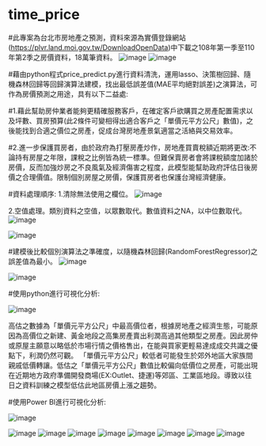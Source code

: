 # time_price

#此專案為台北市房地產之預測，資料來源為實價登錄網站(https://plvr.land.moi.gov.tw/DownloadOpenData)中下載之108年第一季至110年第2季之房價資料，18萬筆資料。
![image](https://user-images.githubusercontent.com/71545529/152314389-299b144e-5b2e-4889-87fd-71cb176d6c53.png)
![image](https://user-images.githubusercontent.com/71545529/152314525-5ba50b85-4428-4486-ba6e-e11d85083590.png)


#藉由python程式price_predict.py進行資料清洗，運用lasso、決策樹回歸、隨機森林回歸等回歸演算法建模，找出最低誤差值(MAE平均絕對誤差)之演算法，可作為房價預測之用途，具有以下二益處:


#1.藉此幫助房仲業者能夠更精確服務客戶，在確定客戶欲購買之房產配置需求以及坪數、買房預算(此2條件可變相得出適合客戶之「單價元平方公尺」數值)，之後能找到合適之價位之房產，促成台灣房地產景氣適當之活絡與交易效率。


#2.進一步保護買房者，由於政府為打壓房產炒作，房地產買賣稅額近期將更改:不論持有房屋之年限，課稅之比例皆為統一標準。但難保賣房者會將課稅額度加諸於房價，反而加強炒房之不良風氣及經濟傷害之程度，此模型能幫助政府評估日後房價之合理價值。限制個別房屋之房價，保護買房者也保護台灣經濟健康。



#資料處理順序:
1.清除無法使用之欄位。
![image](https://user-images.githubusercontent.com/71545529/152314938-5bb250bb-cd0a-4224-a226-319d67367912.png)


2.空值處理。類別資料之空值，以眾數取代。數值資料之NA，以中位數取代。
![image](https://user-images.githubusercontent.com/71545529/152317984-abf29b83-e18a-427c-99f6-a3e165e3f2ff.png)


![image](https://user-images.githubusercontent.com/71545529/152314681-545a696e-39eb-4373-b2e7-59b21c20ef55.png)


#建模後比較個別演算法之準確度，以隨機森林回歸(RandomForestRegressor)之誤差值為最小。
![image](https://user-images.githubusercontent.com/71545529/152317827-b1672c08-faa7-40fb-afd9-ecb29e3b80dd.png)









![image](https://user-images.githubusercontent.com/71545529/152315610-0061d549-4fb8-44a3-8158-971f8fb762e8.png)


#使用python進行可視化分析:


![image](https://user-images.githubusercontent.com/71545529/152315879-58ca5f59-3dcb-4d8d-be9f-e1efe2938546.png)

高估之數據為「單價元平方公尺」中最高價位者，根據房地產之經濟生態，可能原因為高價位之新建、黃金地段之高集房產賣出利潤高過其他類型之房產。因此房仲或原屋主願意以略低於市場行情之價格售出，在能與買家更輕易達成成交共識之優點下，利潤仍然可觀。 「單價元平方公尺」較低者可能發生於郊外地區大家族間親戚低價轉讓。低估之「單價元平方公尺」數值比較偏向低價位之房產，可能出現在近期地方政府準備開發商場(EX:Outlet、捷運)等郊區、工業區地段。導致以往日之資料訓練之模型低估此地區房價上漲之趨勢。



#使用Power BI進行可視化分析:

![image](https://user-images.githubusercontent.com/71545529/152316271-c5e67685-8723-4671-91da-63019229cfef.png)

![image](https://user-images.githubusercontent.com/71545529/152316492-5137702b-af0e-45f1-b90d-c7e93dec52a4.png)
![image](https://user-images.githubusercontent.com/71545529/152316562-d8da4000-c5ff-4f2e-acb5-3a1333e50b80.png)
![image](https://user-images.githubusercontent.com/71545529/152316630-05bd9758-a246-4f9b-a278-f403ca763670.png)
![image](https://user-images.githubusercontent.com/71545529/152316703-e53c7992-0386-4f37-8fb6-fbc39cbb61c3.png)
![image](https://user-images.githubusercontent.com/71545529/152316729-842721a9-12b0-44e0-a03e-becdb0b8720f.png)
![image](https://user-images.githubusercontent.com/71545529/152316784-6491828d-c6de-4d50-a605-db785a5c25ed.png)
![image](https://user-images.githubusercontent.com/71545529/152316858-3e124fb2-3b62-4d6e-b9b4-a03607be1803.png)
![image](https://user-images.githubusercontent.com/71545529/152316919-12f93950-3a80-4b61-99db-4bf941d2ba4c.png)


